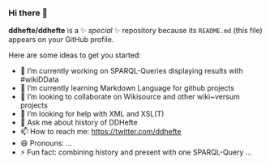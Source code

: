 ### Hi there 👋

**ddhefte/ddhefte** is a ✨ _special_ ✨ repository because its `README.md` (this file) appears on your GitHub profile.

Here are some ideas to get you started:

- 🔭 I’m currently working on SPARQL-Queries displaying results with #wikiDData
- 🌱 I’m currently learning Markdown Language for github projects
- 👯 I’m looking to collaborate on Wikisource and other wiki~versum projects
- 🤔 I’m looking for help with XML and XSL(T)
- 💬 Ask me about history of DDHefte
- 📫 How to reach me: https://twitter.com/ddhefte
- 😄 Pronouns: ...
- ⚡ Fun fact: combining history and present with one SPARQL-Query ...

